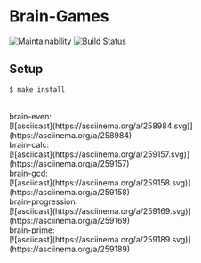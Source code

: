 # Brain-Games

[![Maintainability](https://api.codeclimate.com/v1/badges/4a0055d0c79aa2815755/maintainability)](https://codeclimate.com/github/Baytser/frontend-project-lvl1/maintainability)
[![Build Status](https://travis-ci.com/Baytser/frontend-project-lvl1.svg?branch=master)](https://travis-ci.com/Baytser/frontend-project-lvl1)

## Setup

```sh
$ make install
```
<br>
brain-even:
<br>
[![asciicast](https://asciinema.org/a/258984.svg)](https://asciinema.org/a/258984)
<br>
brain-calc:
<br>
[![asciicast](https://asciinema.org/a/259157.svg)](https://asciinema.org/a/259157)
<br>
brain-gcd:
<br>
[![asciicast](https://asciinema.org/a/259158.svg)](https://asciinema.org/a/259158)
<br>
brain-progression:
<br>
[![asciicast](https://asciinema.org/a/259169.svg)](https://asciinema.org/a/259169)
<br>
brain-prime:
<br>
[![asciicast](https://asciinema.org/a/259189.svg)](https://asciinema.org/a/259189)
